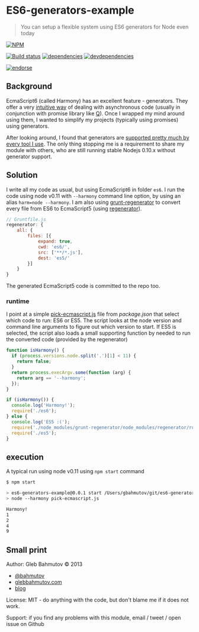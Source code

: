 # ES6-generators-example

> You can setup a flexible system using ES6 generators for Node even today

[![NPM][es6-generators-example-icon]][es6-generators-example-url]

[![Build status][es6-generators-example-ci-image]][es6-generators-example-ci-url]
[![dependencies][es6-generators-example-dependencies-image]][es6-generators-example-dependencies-url]
[![devdependencies][es6-generators-example-devdependencies-image]][es6-generators-example-devdependencies-url]

[![endorse][endorse-image]][endorse-url]

## Background

EcmaScript6 (called Harmony) has an excellent feature - generators. They offer a very
[intuitive way](http://bahmutov.calepin.co/a-taste-of-nodejs-generators.html)
of dealing with asynchronous code (usually in conjunction with promise library like
[Q](https://npmjs.org/package/q)). Once I wrapped my mind around using them, I
wanted to simplify my projects (typically using promises) using generators.

After looking around, I found that generators are
[supported pretty much by every tool I use](http://bahmutov.calepin.co/partial-ecmascript6-harmony-support-on-node-today.html). The only thing stopping me is a requirement to share
my module with others, who are still running stable Nodejs 0.10.x without
generator support.

## Solution

I write all my code as usual, but using EcmaScript6 in folder `es6`.
I run the code using node v0.11 with `--harmony` command line option, by using
an alias `harm=node --harmony`. I am also using
[grunt-regenerator](https://github.com/sindresorhus/grunt-regenerator) to convert
every file from ES6 to EcmaScript5 (using [regenerator](http://facebook.github.io/regenerator/)).

```js
// Gruntfile.js
regenerator: {
    all: {
        files: [{
            expand: true,
            cwd: 'es6/',
            src: ['**/*.js'],
            dest: 'es5/'
        }]
    }
}
```

The generated EcmaScript5 code is committed to the repo too.

### runtime

I point at a simple [pick-ecmascript.js](pick-ecmascript.js) file from *package.json*
that select which code to run: ES6 or ES5. The script looks at the node version
and command line arguments to figure out which version to start.
If ES5 is selected, the script also loads a small supporting function by
needed to run the converted code (provided by the regenerator)

```js
function isHarmony() {
  if (process.versions.node.split('.')[1] < 11) {
    return false;
  }
  return process.execArgv.some(function (arg) {
    return arg == '--harmony';
  });
}

if (isHarmony()) {
  console.log('Harmony!');
  require('./es6');
} else {
  console.log('ES5 :(');
  require('./node_modules/grunt-regenerator/node_modules/regenerator/runtime/dev.js');
  require('./es5');
}
```

## execution

A typical run using node v0.11 using `npm start` command

```sh
$ npm start

> es6-generators-example@0.0.1 start /Users/gbahmutov/git/es6-generators-example
> node --harmony pick-ecmascript.js

Harmony!
1
2
4
9
```

## Small print

Author: Gleb Bahmutov &copy; 2013

* [@bahmutov](https://twitter.com/bahmutov)
* [glebbahmutov.com](http://glebbahmutov.com)
* [blog](http://bahmutov.calepin.co/)

License: MIT - do anything with the code, but don't blame me if it does not work.

Support: if you find any problems with this module, email / tweet / open issue on Github

[es6-generators-example-icon]: https://nodei.co/npm/es6-generators-example.png?downloads=true
[es6-generators-example-url]: https://npmjs.org/package/es6-generators-example
[es6-generators-example-ci-image]: https://travis-ci.org/bahmutov/es6-generators-example.png?branch=master
[es6-generators-example-ci-url]: https://travis-ci.org/bahmutov/es6-generators-example
[es6-generators-example-dependencies-image]: https://david-dm.org/bahmutov/es6-generators-example.png
[es6-generators-example-dependencies-url]: https://david-dm.org/bahmutov/es6-generators-example
[es6-generators-example-devdependencies-image]: https://david-dm.org/bahmutov/es6-generators-example/dev-status.png
[es6-generators-example-devdependencies-url]: https://david-dm.org/bahmutov/es6-generators-example#info=devDependencies
[endorse-image]: https://api.coderwall.com/bahmutov/endorsecount.png
[endorse-url]: https://coderwall.com/bahmutov
